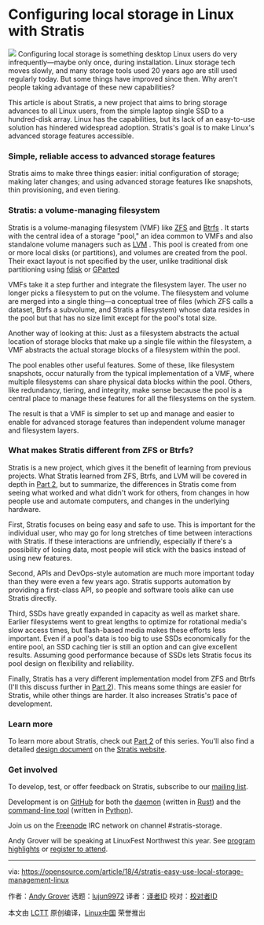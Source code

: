 Configuring local storage in Linux with Stratis
======

![](https://opensource.com/sites/default/files/styles/image-full-size/public/lead-images/bus-storage.png?itok=95-zvHYl)
Configuring local storage is something desktop Linux users do very infrequently—maybe only once, during installation. Linux storage tech moves slowly, and many storage tools used 20 years ago are still used regularly today. But some things have improved since then. Why aren't people taking advantage of these new capabilities?

This article is about Stratis, a new project that aims to bring storage advances to all Linux users, from the simple laptop single SSD to a hundred-disk array. Linux has the capabilities, but its lack of an easy-to-use solution has hindered widespread adoption. Stratis's goal is to make Linux's advanced storage features accessible.

### Simple, reliable access to advanced storage features

Stratis aims to make three things easier: initial configuration of storage; making later changes; and using advanced storage features like snapshots, thin provisioning, and even tiering.

### Stratis: a volume-managing filesystem

Stratis is a volume-managing filesystem (VMF) like [ZFS][1] and [Btrfs][2] . It starts with the central idea of a storage "pool," an idea common to VMFs and also standalone volume managers such as [LVM][3] . This pool is created from one or more local disks (or partitions), and volumes are created from the pool. Their exact layout is not specified by the user, unlike traditional disk partitioning using [fdisk][4] or [GParted][5]

VMFs take it a step further and integrate the filesystem layer. The user no longer picks a filesystem to put on the volume. The filesystem and volume are merged into a single thing—a conceptual tree of files (which ZFS calls a dataset, Btrfs a subvolume, and Stratis a filesystem) whose data resides in the pool but that has no size limit except for the pool's total size.

Another way of looking at this: Just as a filesystem abstracts the actual location of storage blocks that make up a single file within the filesystem, a VMF abstracts the actual storage blocks of a filesystem within the pool.

The pool enables other useful features. Some of these, like filesystem snapshots, occur naturally from the typical implementation of a VMF, where multiple filesystems can share physical data blocks within the pool. Others, like redundancy, tiering, and integrity, make sense because the pool is a central place to manage these features for all the filesystems on the system.

The result is that a VMF is simpler to set up and manage and easier to enable for advanced storage features than independent volume manager and filesystem layers.

### What makes Stratis different from ZFS or Btrfs?

Stratis is a new project, which gives it the benefit of learning from previous projects. What Stratis learned from ZFS, Btrfs, and LVM will be covered in depth in [Part 2][6], but to summarize, the differences in Stratis come from seeing what worked and what didn't work for others, from changes in how people use and automate computers, and changes in the underlying hardware.

First, Stratis focuses on being easy and safe to use. This is important for the individual user, who may go for long stretches of time between interactions with Stratis. If these interactions are unfriendly, especially if there's a possibility of losing data, most people will stick with the basics instead of using new features.

Second, APIs and DevOps-style automation are much more important today than they were even a few years ago. Stratis supports automation by providing a first-class API, so people and software tools alike can use Stratis directly.

Third, SSDs have greatly expanded in capacity as well as market share. Earlier filesystems went to great lengths to optimize for rotational media's slow access times, but flash-based media makes these efforts less important. Even if a pool's data is too big to use SSDs economically for the entire pool, an SSD caching tier is still an option and can give excellent results. Assuming good performance because of SSDs lets Stratis focus its pool design on flexibility and reliability.

Finally, Stratis has a very different implementation model from ZFS and Btrfs (I'll this discuss further in [Part 2][6]). This means some things are easier for Stratis, while other things are harder. It also increases Stratis's pace of development.

### Learn more

To learn more about Stratis, check out [Part 2][6] of this series. You'll also find a detailed [design document][7] on the [Stratis website][8].

### Get involved

To develop, test, or offer feedback on Stratis, subscribe to our [mailing list][9].

Development is on [GitHub][10] for both the [daemon][11] (written in [Rust][12]) and the [command-line tool][13] (written in [Python][14]).

Join us on the [Freenode][15] IRC network on channel #stratis-storage.

Andy Grover will be speaking at LinuxFest Northwest this year. See [program highlights][16] or [register to attend][17].

--------------------------------------------------------------------------------

via: https://opensource.com/article/18/4/stratis-easy-use-local-storage-management-linux

作者：[Andy Grover][a]
选题：[lujun9972](https://github.com/lujun9972)
译者：[译者ID](https://github.com/译者ID)
校对：[校对者ID](https://github.com/校对者ID)

本文由 [LCTT](https://github.com/LCTT/TranslateProject) 原创编译，[Linux中国](https://linux.cn/) 荣誉推出

[a]:https://opensource.com/users/agrover
[1]:https://en.wikipedia.org/wiki/ZFS
[2]:https://en.wikipedia.org/wiki/Btrfs
[3]:https://en.wikipedia.org/wiki/Logical_Volume_Manager_(Linux)
[4]:https://en.wikipedia.org/wiki/Fdisk
[5]:https://gparted.org/
[6]:https://opensource.com/article/18/4/stratis-lessons-learned
[7]:https://stratis-storage.github.io/StratisSoftwareDesign.pdf
[8]:https://stratis-storage.github.io/
[9]:https://lists.fedoraproject.org/admin/lists/stratis-devel.lists.fedorahosted.org/
[10]:https://github.com/stratis-storage/
[11]:https://github.com/stratis-storage/stratisd
[12]:https://www.rust-lang.org/
[13]:https://github.com/stratis-storage/stratis-cli
[14]:https://www.python.org/
[15]:https://freenode.net/
[16]:https://www.linuxfestnorthwest.org/conferences/lfnw18
[17]:https://www.linuxfestnorthwest.org/conferences/lfnw18/register/new
